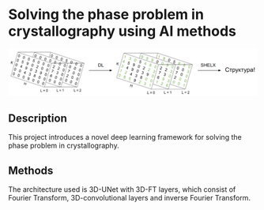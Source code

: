 # Solving the phase problem in crystallography using AI methods

![Project Image](./images/tmp_method.png)  

## Description
This project introduces a novel deep learning framework for solving the phase problem in crystallography. 

## Methods
The architecture used is 3D-UNet with 3D-FT layers, which consist of Fourier Transform, 3D-convolutional layers and inverse Fourier Transform.
